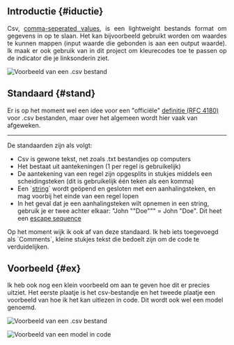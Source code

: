 ## Introductie {#iductie}
<p style="text-align: justify;">
Csv, <a href="https://nl.wikipedia.org/wiki/Kommagescheiden_bestand" target="_blank">comma-seperated values</a>,
is een lightweight bestands format om gegevens in op te slaan. Het kan bijvoorbeeld gebruikt worden om waardes te kunnen mappen
(input waarde die gebonden is aan een output waarde). Ik maak er ook gebruik van in dit project om
kleurecodes toe te passen op de indicator die je linksonderin ziet.  
</p>
  
![Voorbeeld van een .csv bestand](./images/rider64_6CXTNg5dUr.png)

## Standaard {#stand}
Er is op het moment wel een idee voor een "officiële"
<a href="https://datatracker.ietf.org/doc/html/rfc4180">definitie (RFC 4180)</a>
voor .csv bestanden, maar over het algemeen wordt hier vaak van afgeweken.  

<hr />

De standaarden zijn als volgt:  
  
 - Csv is gewone tekst, net zoals .txt bestandjes op computers
 - Het bestaat uit aantekeningen (1 per regel is gebruikelijk)
 - De aantekening van een regel zijn opgesplits in stukjes middels een scheidingsteken (dit is gebruikelijk één teken als een komma)
 - Een \`<a href="https://developer.mozilla.org/en-US/docs/Glossary/String" target="_blank">string</a>\` wordt geöpend en gesloten met een aanhalingsteken, en mag voorbij het einde van een regel lopen
 - In het geval dat je een aanhalingsteken wilt opnemen in een string, gebruik je er twee achter elkaar: "John ""Doe""" = John "Doe". Dit heet een <a href="https://en.wikipedia.org/wiki/Escape_sequence" target="_blank">escape sequence</a>
  
Op het moment wijk ik ook af van deze standaard. Ik heb iets toegevoegd als \`Comments\`, kleine stukjes tekst
die bedoelt zijn om de code te verduidelijken.

## Voorbeeld {#ex}
Ik heb ook nog een klein voorbeeld om aan te geven hoe dit er precies uitziet.
Het eerste plaatje is het csv-bestandje en het tweede plaatje een voorbeeld van hoe ik het kan
uitlezen in code.
Dit wordt ook wel een model genoemd.  
  
![Voorbeeld van een .csv bestand](./images/rider64_6CXTNg5dUr.png)  
  
![Voorbeeld van een model in code](./images/rider64_DgcDDkJOS9.png)